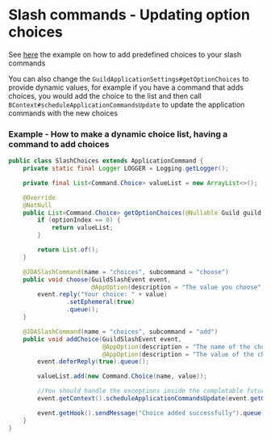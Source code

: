 # Slash commands - Updating option choices

See [here](https://github.com/freya022/BotCommands/wiki/Slash-commands#examples) 
the example on how to add predefined choices to your slash commands

You can also change the `GuildApplicationSettings#getOptionChoices` to provide dynamic values, 
for example if you have a command that adds choices,
you would add the choice to the list and then call 
`BContext#scheduleApplicationCommandsUpdate` to update the application commands with the new choices

### Example - How to make a dynamic choice list, having a command to add choices

```java
public class SlashChoices extends ApplicationCommand {
	private static final Logger LOGGER = Logging.getLogger();

	private final List<Command.Choice> valueList = new ArrayList<>();

	@Override
	@NotNull
	public List<Command.Choice> getOptionChoices(@Nullable Guild guild, @NotNull CommandPath commandPath, int optionIndex) {
		if (optionIndex == 0) {
			return valueList;
		}

		return List.of();
	}

	@JDASlashCommand(name = "choices", subcommand = "choose")
	public void choose(GuildSlashEvent event,
	                   @AppOption(description = "The value you choose") String value) {
		event.reply("Your choice: " + value)
				.setEphemeral(true)
				.queue();
	}

	@JDASlashCommand(name = "choices", subcommand = "add")
	public void addChoice(GuildSlashEvent event,
	                      @AppOption(description = "The name of the choice") String name,
	                      @AppOption(description = "The value of the choice") String value) {
		event.deferReply(true).queue();

		valueList.add(new Command.Choice(name, value));

		//You should handle the exceptions inside the completable future, in case an error occurred
		event.getContext().scheduleApplicationCommandsUpdate(event.getGuild(), false, false);

		event.getHook().sendMessage("Choice added successfully").queue();
	}
}
```